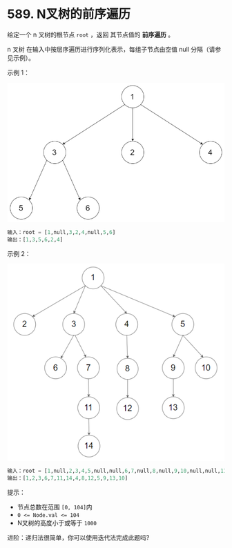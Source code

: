 # 589. N叉树的前序遍历
给定一个 n 叉树的根节点  `root` ，返回 其节点值的 **前序遍历** 。

n 叉树 在输入中按层序遍历进行序列化表示，每组子节点由空值 null 分隔（请参见示例）。


示例 1：

<img src="../../../document_source/narytreeexample.png" width="600" alt="" align=center />

```python
输入：root = [1,null,3,2,4,null,5,6]
输出：[1,3,5,6,2,4]
```

示例 2：

<img src="../../../document_source/sample_4_964.png" width="600" alt="" align=center />

```python
输入：root = [1,null,2,3,4,5,null,null,6,7,null,8,null,9,10,null,null,11,null,12,null,13,null,null,14]
输出：[1,2,3,6,7,11,14,4,8,12,5,9,13,10]
```

提示：
- 节点总数在范围 `[0, 104]`内
- `0 <= Node.val <= 104`
- N叉树的高度小于或等于 `1000`
 

进阶：递归法很简单，你可以使用迭代法完成此题吗?


